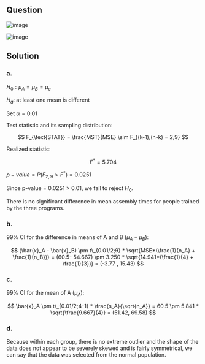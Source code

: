 ## Question

![image](https://github.com/user-attachments/assets/64e6c932-ba49-4d46-9900-e3adefd0f4cb)

![image](https://github.com/user-attachments/assets/c70cf92e-d3a0-48a0-919f-f9e806d1e0be)

## Solution

### a.

$H_0: \mu_A = \mu_B = \mu_c \quad \quad$ 

$H_a$: at least one mean is different
  
Set $\alpha = 0.01$

Test statistic and its sampling distribution:

$$
F_{\text{STAT}} = \frac{MST}{MSE} \sim F_{(k-1),(n-k) = 2,9}
$$

Realized statistic:

$$
F^* = 5.704
$$

$p-value = P(F_{2,9} > F^*) = 0.0251$

Since p-value = 0.0251 > 0.01, we fail to reject $H_0$.

There is no significant difference in mean assembly times for people trained by the three programs.

### b.

99% CI for the difference in means of A and B ($\mu_A-\mu_B$):

$$
(\bar{x}_A - \bar{x}_B) \pm t\_{0.01/2;9} * \sqrt{MSE*(\frac{1}{n_A} + \frac{1}{n_B})} = (60.5- 54.667) \pm 3.250 * \sqrt{14.941*(\frac{1}{4} + \frac{1}{3})} = (-3.77 , 15.43)
$$

### c.

99% CI for the mean of A ($\mu_A$):

$$
\bar{x}_A \pm t\_{0.01/2;4-1} * \frac{s_A}{\sqrt{n_A}} = 60.5 \pm 5.841 * \sqrt{\frac{9.667}{4}} = (51.42, 69.58)
$$

### d.

Because within each group, there is no extreme outlier and the shape of the data does not appear to be severely skewed and is fairly symmetrical, we can say that the data was selected from the normal population.

